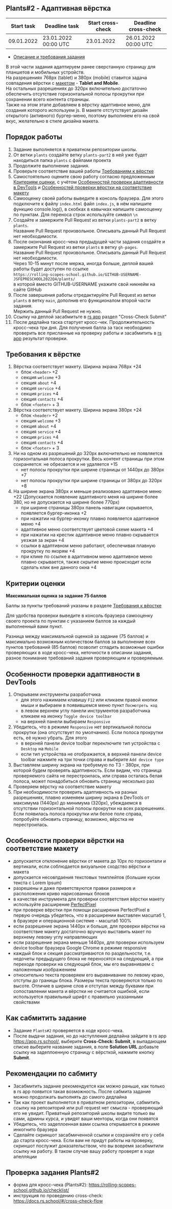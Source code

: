 ## Plants#2 - Адаптивная вёрстка

| Start task | Deadline task        | Start cross-check | Deadline cross-check |
|------------|----------------------|-------------------|----------------------|
| 09.01.2022 | 23.01.2022 00:00 UTC | 23.01.2022        | 26.01.2022 00:00 UTC |

- [Описание и требования задания](plants.md)  

В этой части задания адаптируем ранее сверстанную страницу для планшетов и мобильных устройств.  
На разрешениях 768px (tablet) и 380рх (mobile) ставится задача совпадения вёрстки с [макетом](https://www.figma.com/file/ntVt8IwlwzfVFMBuVVAze8/Plants?node-id=0%3A1) - **Tablet and Mobile**.  
На остальных разрешениях до 320рх включительно достаточно обеспечить отсутствие горизонтальной полосы прокрутки при сохранении всего контента страницы.  
Также на этом этапе добавляем в вёрстку адаптивное меню, для создания которого используем js. В макете отстутствует дизайн открытого (активного) бургер-меню, поэтому выполняем его на свой вкус, желательно в стиле дизайна макета.

## Порядок работы

1. Задание выполняется в приватном репозитории школы.  
2. От ветки `plants` создайте ветку `plants-part2` в ней уже будет находиться папка `plants` с файлами проекта
3. Продолжите выполнение задания.  
4. Проверьте соответствие вашей работы [Требованиям к вёрстке](#требования-к-вёрстке)  
5. Cамостоятельно оцените свою работу согласно предложенным [Критериям оценки](#критерии-оценки), с учётом [Особенностей проверки адаптивности в DevTools](#особенности-проверки-адаптивности-в-devtools) и [Особенностей проверки вёрстки на соответствие макету](#особенности-проверки-вёрстки-на-соответствие-макету)
6. Самооценку своей работы выведите в консоль браузера. Для этого подключите к файлу `index.html` файл `index.js`, в нём напишите функцию console.log(), в скобках в кавычках напишите самооценку по пунктам. Для переноса строк используйте символ `\n`
7. Создайте и замержите Pull Request из ветки `plants-part2` в ветку `plants`.  
Название Pull Request произвольное. Описывать данный Pull Request нет необходимости.  
8. После окончания кросс-чека предыдущей части задания создайте и замержите Pull Request из ветки `plants` в ветку `gh-pages`.  
Название Pull Request произвольное. Описывать данный Pull Request нет необходимости.  
Через 10-15 минут после мержа, иногда больше, деплой вашей работы будет доступен по ссылке  
`https://rolling-scopes-school.github.io/GITHUB-USERNAME-JSFEPRESCHOOL2022Q4/plants/`  
в которой вместо GITHUB-USERNAME укажите свой никнейм на сайте GitHub
8. После завершения работы отредактируйте Pull Request из ветки `plants` в ветку `main`, дополнив его функционалом второй части задания.  
Мержить данный Pull Request не нужно. 
9. Ссылку на деплой засабмитьте в [rs app](https://app.rs.school/) раздел "Cross-Check Submit"
10. После дедлайна таска стартует кросс-чек. Продолжительность кросс-чека три дня. Для получения балла за таск необходимо проверить все присланные на проверку работы и засабмитить в [rs app](https://app.rs.school/) результат проверки.

## Требования к вёрстке
1. Вёрстка соответствует макету. Ширина экрана 768px +24
   - блок `<header>` +2
   - секция `welcome` +3
   - секция `about` +4
   - секция `service` +4
   - секция `prices` +4
   - секция `contacts` +4
   - блок `<footer>` + 3
2. Вёрстка соответствует макету. Ширина экрана 380px +24
   - блок `<header>` +2
   - секция `welcome` +3
   - секция `about` +4
   - секция `service` +4
   - секция `prices` +4
   - секция `contacts` +4
   - блок `<footer>` + 3
3. Ни на одном из разрешений до 320px включительно не появляется горизонтальная полоса прокрутки. Весь контент страницы при этом сохраняется: не обрезается и не удаляется +15
   - нет полосы прокрутки при ширине страницы от 1440рх до 380px +7
   - нет полосы прокрутки при ширине страницы от 380px до 320рх +8
4. На ширине экрана 380рх и меньше реализовано адаптивное меню +22 (Допускается появление адаптивного меня на ширине более 380, но не допускается на ширине более 770px)
   - при ширине страницы 380рх панель навигации скрывается, появляется бургер-иконка +2   
   - при нажатии на бургер-иконку плавно появляется адаптивное меню +4
   - адаптивное меню соответствует цветовой схеме макета +4
   - при нажатии на крестик адаптивное меню плавно скрывается уезжая за экран +4
   - ссылки в адаптивном меню работают, обеспечивая плавную прокрутку по якорям +4 
   - при клике по ссылке в адаптивном меню адаптивное меню плавно скрывается, также скрытие меню происходит если сделать клик вне данного окна +4 

## Критерии оценки

**Максимальная оценка за задание 75 баллов**  

Баллы за пункты требований указаны в разделе [Требования к вёрстке](#требования-к-вёрстке)

Для удобства проверки выведите в консоль браузера самооценку своего проекта по пунктам с указанием баллов за каждый выполненный вами пункт.

Разница между максимальной оценкой за задание (75 баллов) и максимально возможным количеством баллов за выполнение всех пунктов требований (85 баллов) позволит сгладить возможные ошибки проверяющих в ходе кросс-чека, неточности в описании задания, разное понимание требований задания проверяющим и проверяемым.

## Особенности проверки адаптивности в DevTools
1. Открываем инструменты разработчика
   - для этого нажимаем клавишу `F12` или кликаем правой кнопки мыши и выбираем в появившемся меню пункт `Посмотреть код`
   - в левом верхнем углу панели инструментов разработчика кликаем на иконку `Toggle device toolbar`
   - на верхней панели выбираем `Responsive`
2. Убедитесь, что в режиме `Responsive` нет вертикальной полосы прокрутки (она отсутствует по умолчанию). Если полоса прокрутки есть, её нужно убрать. Для этого
   - в верхней панели device toolbar переключите тип устройства с `Desktop` на `Mobile` 
   - если тип устройства не отображается, в верхней панели device toolbar нажмите на три точки справа и выберите `Add device type` 
2. Выставляем ширину экрана на требуемую по ТЗ - 380рх, при которой будем проверять адаптивность. Если видим, что страница проверяемого сайта не перестроилась, или справа осталась белая полоса, может понадобиться обновить страницу несколько раз
3. Проверяем вёрстку на соответствие макету
4. При необходимости проверить адаптивность на разных разрешениях, плавно изменяем ширину экрана в DevTools от максимума (1440рх) до минимума (320рх), убеждаемся в отсутствии горизонтальной полосы прокрутки на всех разрешениях. Если появилась полоса прокрутки или белое поле справа, попробуйте обновить страницу, возможно, вёрстка не перестроилась.

## Особенности проверки вёрстки на соответствие макету
- допускается отклонение вёрстки от макета до 10px по горизонтали и вертикали, если соблюдается визуальное сходство вёрстки и макета
- допускается несовпдаения текстовых темплейтов (большие куски текста с Lorem Ipsum)
- разрешены и даже приветствуются правки размеров и расположения криво нарисованных блоков
- в качестве инструмента для проверки соответствия вёрстки макету используйте расширение [PerfectPixel](https://chrome.google.com/webstore/detail/perfectpixel-by-welldonec/dkaagdgjmgdmbnecmcefdhjekcoceebi?hl=ru)
- при проверке вёрстки при помощи расширения PerfectPixel в первую очередь убедетесь, что в расширении выставлен масштаб 1, в браузере и операционной системе - масштаб 100%
- если разрешение экрана 1440рх и больше, для проверки вёрстки на соответствие макету достаточно вручную выставить макет по верхнему левому углу направляющих
- если разрешение экрана меньше 1440рх, для проверки используем device toolbar браузера Google Chrome в режиме responsive
- каждый блок и секция рассматриваются по раздельности, т.е. недочеты предыдущего блока не переносятся на следующий, а при переходе проверки на следующий блок, мы его выравниваем с наложенным изображением
- относительно текста проверяем его выравнивание по левому краю, отступы до границы блока. Размеры текста проверяются только по высоте. Отличие в ширине слов и отступах между буквами при сопоставлении макета и вёрстки не считается ошибкой, если используется правильный шрифт с правильно указанными свойствами

## Как сабмитить задание
- Задание `Plants#2` проверяется в ходе кросс-чека.  
- После выдачи задания, но до наступления дедлайна зайдите в rs app https://app.rs.school/, выберите **Cross-Check: Submit**, в выпадающем списке выберите название задания, в поле **Solution URL** добавьте ссылку на задеплоенную страницу с вёрсткой, нажмите кнопку **Submit**.  

## Рекомендации по сабмиту
- Засабмитить задание рекомендуется как можно раньше, как только в rs app появится такая возможность. После сабмита задание можно продолжать выполнять до самого дедлайна
- Так как проект выполняется в приватном репозитории, сабмитить ссылку на репозиторий или pull request нет смысла - проверяющий его не увидит. Приватный репозиторий школы видите только вы сами, админы курса, и увидят ваши менторы, когда они появятся 
- Убедитесь, что задеплоенная вами ссылка открывается в режиме инкогнито браузера
- Сделайте скриншот засабмиченной ссылки и сохраняйте его у себя до старта кросс-чека. Если вам не придут работы на проверку, скриншот послужит доказательством, что вы вовремя засабмитили ссылку на работу. В таком случае вашу работу проверят в ходе апелляции

## Проверка задания Plants#2
- форма для кросс-чека (Plants#2): https://rolling-scopes-school.github.io/checklist/
- инструкция по проведению cross-check: https://docs.rs.school/#/cross-check-flow
